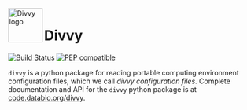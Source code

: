 <img src="https://raw.githubusercontent.com/pepkit/divvy/master/docs/img/divvy_logo.svg?sanitize=true" alt="Divvy logo" height="70" align="left"/>

# Divvy

[![Build Status](https://travis-ci.org/pepkit/divvy.svg?branch=master)](https://travis-ci.org/pepkit/divvy) [![PEP compatible](http://pepkit.github.io/img/PEP-compatible-green.svg)](http://pepkit.github.io)

`divvy` is a python package for reading portable computing environment configuration files, which we call *divvy configuration files*. Complete documentation and API for the `divvy` python package is at [code.databio.org/divvy](http://code.databio.org/divvy).
